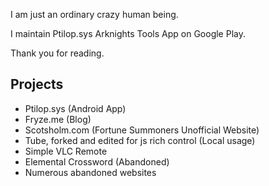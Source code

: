 I am just an ordinary crazy human being.

I maintain Ptilop.sys Arknights Tools App on Google Play.

Thank you for reading.

## Projects
- Ptilop.sys (Android App)
- Fryze.me (Blog)
- Scotsholm.com (Fortune Summoners Unofficial Website)
- Tube, forked and edited for js rich control (Local usage)
- Simple VLC Remote
- Elemental Crossword (Abandoned)
- Numerous abandoned websites
